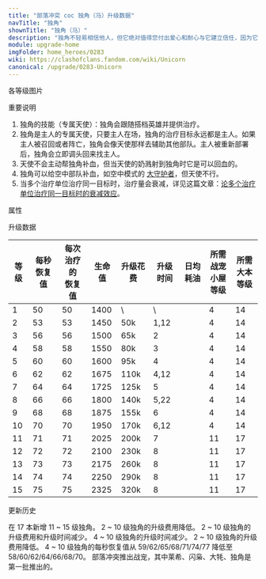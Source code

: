 ```yaml
---
title: "部落冲突 coc 独角（马）升级数据"
navTitle: "独角"
shownTitle: "独角（马）"
description: "独角不轻易相信他人，但它绝对值得您付出爱心和耐心与它建立信任，因为它会像天使一样治愈所有伤痛！"
module: upgrade-home
imgFolder: home_heroes/0283
wiki: https://clashofclans.fandom.com/wiki/Unicorn
canonical: /upgrade/0283-Unicorn
---
```


<UnitInfo :folder="$frontmatter.imgFolder" imgSrc="Unicorn_info.png" :imgAlt="$frontmatter.navTitle" :description="$frontmatter.description" />

<SmallTitle>各等级图片</SmallTitle>

<Panel>
    <UnitImgGroup :folder="$frontmatter.imgFolder">
        <UnitImg imgTitle="所有等级" imgSrc="Unicorn_field.png" />
    </UnitImgGroup>
</Panel>

<SmallTitle>重要说明</SmallTitle>

1. 独角的技能（专属天使）：独角会跟随搭档英雄并提供治疗。
2. 独角是主人的专属天使，只要主人在场，独角的治疗目标永远都是主人。如果主人被召回或者阵亡，独角会像天使那样去辅助其他部队。主人被重新部署后，独角会立即调头回来找主人。
3. 天使不会主动帮独角补血，但当天使的奶溅射到独角时它是可以回血的。
4. 独角可以给空中部队补血，如空中模式的 [大守护者](/upgrade/0202-Grand-Warden)，但天使不行。
5. 当多个治疗单位治疗同一目标时，治疗量会衰减，详见这篇文章：[论多个治疗单位治疗同一目标时的衰减效应](/p/6925)。

<SmallTitle>属性</SmallTitle>

<UnitProperties>
    <UnitProperty pKey="治疗偏好" pValue="英雄" />
    <UnitProperty pKey="恢复类型" pValue="单个目标" />
    <UnitProperty pKey="作用目标" pValue="地面和空中目标" />
    <UnitProperty pKey="占据人口" pValue="20" />
    <UnitProperty pKey="移动速度" pValue="2 格/秒" />
    <UnitProperty pKey="治疗速度" pValue="1 秒/次" />
    <UnitProperty pKey="独角手长" pValue="2.5 格" />
    <UnitProperty pKey="所需战宠小屋等级" pValue="4" />
    <UnitProperty pKey="所需大本等级" pValue="14" />
</UnitProperties>

<SmallTitle>升级数据</SmallTitle>

<script setup>
const tableExtraInfo = [
    {
        "column": 4,
        "type": "cost",
        "gpClass": "research",
        "icon": "Dark_Elixir"
    },
    {
        "column": 5,
        "type": "time",
        "gpClass": "research"
    },
    {
        "column": 6,
        "type": "dailyCost",
        "icon": "Dark_Elixir"
    }
];
</script>

<UnitTable :tableExtraInfo="tableExtraInfo">

| 等级 |每秒恢复值|每次治疗的<br>恢复值| 生命值 | 升级花费 | 升级时间 | 日均耗油 |所需战宠<br>小屋等级|所需<br>大本等级|
| ---- |   ---   |       ----       |  ---   |   ----  |   ---   |   ---   |        ---        |      ----     |
|   1  |    50   |        50        |  1400  |      \  |   \     |         |         4         |       14      |
|   2  |    53   |        53        |  1450  |    50k  |   1,12  |         |         4         |       14      |
|   3  |    56   |        56        |  1500  |    65k  |   2     |         |         4         |       14      |
|   4  |    58   |        58        |  1550  |    80k  |   3     |         |         4         |       14      |
|   5  |    60   |        60        |  1600  |    95k  |   4     |         |         4         |       14      |
|   6  |    62   |        62        |  1675  |   110k  |   4,12  |         |         4         |       14      |
|   7  |    64   |        64        |  1725  |   125k  |   5     |         |         4         |       14      |
|   8  |    66   |        66        |  1800  |   140k  |   5,22  |         |         4         |       14      |
|   9  |    68   |        68        |  1875  |   155k  |   6     |         |         4         |       14      |
|  10  |    70   |        70        |  1950  |   170k  |   6,12  |         |         4         |       14      |
|  11  |    71   |        71        |  2025  |   200k  |   7     |         |        11         |       17      |
|  12  |    72   |        72        |  2100  |   230k  |   8     |         |        11         |       17      |
|  13  |    73   |        73        |  2175  |   260k  |   8     |         |        11         |       17      |
|  14  |    74   |        74        |  2250  |   290k  |   8     |         |        11         |       17      |
|  15  |    75   |        75        |  2325  |   320k  |   8     |         |        11         |       17      |
</UnitTable>

<SmallTitle>更新历史</SmallTitle>

<Timeline>
    <TimelineItem date="2025/03/24">
        <TimelineRow>在 17 本新增 11 ~ 15 级独角。</TimelineRow>
        <TimelineRow>2 ~ 10 级独角的升级费用降低。</TimelineRow>
    </TimelineItem>
    <TimelineItem date="2024/11/25">
        <TimelineRow>2 ~ 10 级独角的升级费用和升级时间减少。</TimelineRow>
    </TimelineItem>
    <TimelineItem date="2023/12/12">
        <TimelineRow>4 ~ 10 级独角的升级时间减少。</TimelineRow>
        <TimelineRow>2 ~ 10 级独角的升级费用降低。</TimelineRow>
    </TimelineItem>
    <TimelineItem date="2022/05/02">
        <TimelineRow>4 ~ 10 级独角的每秒恢复值从 59/62/65/68/71/74/77 降低至 58/60/62/64/66/68/70。</TimelineRow>
    </TimelineItem>
    <TimelineItem date="2021/04/12">
        <TimelineRow>部落冲突推出战宠，其中莱希、闪枭、大牦、独角是第一批推出的。</TimelineRow>
    </TimelineItem>
    <TimelineItem :historyBottom="true" />
</Timeline>